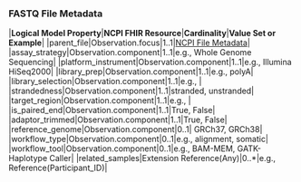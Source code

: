 ### FASTQ File Metadata

|**Logical Model Property**|**NCPI FHIR Resource**|**Cardinality**|**Value Set or Example**|
|parent_file|Observation.focus|1..1|[NCPI File Metadata](StructureDefinition-ncpi-file-metadata.html)|
|assay_strategy|Observation.component|1..1|e.g., Whole Genome Sequencing|
|platform_instrument|Observation.component|1..1|e.g., Illumina HiSeq2000|
|library_prep|Observation.component|1..1|e.g., polyA|
|library_selection|Observation.component|1..1|e.g., |
|strandedness|Observation.component|1..1|stranded, unstranded|
|target_region|Observation.component|1..1|e.g., |
|is_paired_end|Observation.component|1..1|True, False|
|adaptor_trimmed|Observation.component|1..1|True, False|
|reference_genome|Observation.component|0..1| GRCh37, GRCh38|
|workflow_type|Observation.component|0..1|e.g., alignment, somatic|
|workflow_tool|Observation.component|0..1|e.g., BAM-MEM, GATK-Haplotype Caller|
|related_samples|Extension Reference(Any)|0..*|e.g., Reference(Participant_ID)|